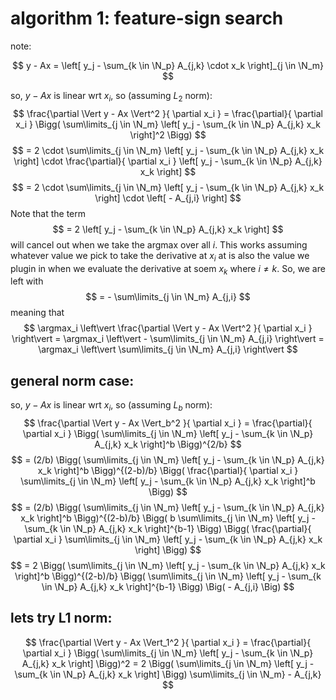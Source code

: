 # algorithm 1: feature-sign search
note:

$$ 
	y - Ax = 
	\left[ y_j - \sum_{k \in \N_p} A_{j,k} \cdot x_k \right]_{j \in \N_m} 
$$

so, $y - Ax$ is linear wrt $x_i$, so (assuming $L_2$ norm):
$$ 
	\frac{\partial \Vert y - Ax \Vert^2 }{ \partial x_i }
	= \frac{\partial}{ \partial x_i }
	\Bigg( 
		\sum\limits_{j \in \N_m} \left[ y_j - \sum_{k \in \N_p} A_{j,k} x_k \right]^2 
	\Bigg)
$$ 
$$
	= 2 \cdot \sum\limits_{j \in \N_m} 
		\left[ y_j - \sum_{k \in \N_p} A_{j,k} x_k \right] 
		\cdot \frac{\partial}{ \partial x_i } \left[ y_j - \sum_{k \in \N_p} A_{j,k} x_k \right]
$$
$$
	= 2 \cdot \sum\limits_{j \in \N_m} 
		\left[ y_j - \sum_{k \in \N_p} A_{j,k} x_k \right] 
		\cdot \left[ - A_{j,i} \right]
$$
Note that the term
$$
= 2 \left[ y_j - \sum_{k \in \N_p} A_{j,k} x_k \right] 
$$
will cancel out when we take the argmax over all $i$. This works assuming whatever value we pick to take the derivative at $x_i$ at is also the value we plugin in when we evaluate the derivative at soem $x_k$ where $i \neq k$. So, we are left with
$$
	= - \sum\limits_{j \in \N_m} A_{j,i}
$$
meaning that 
$$
	\argmax_i \left\vert \frac{\partial \Vert y - Ax \Vert^2 }{ \partial x_i } \right\vert
	= \argmax_i \left\vert - \sum\limits_{j \in \N_m} A_{j,i} \right\vert
	= \argmax_i \left\vert \sum\limits_{j \in \N_m} A_{j,i} \right\vert
$$



## general norm case:
so, $y - Ax$ is linear wrt $x_i$, so (assuming $L_b$ norm):
$$ 
	\frac{\partial \Vert y - Ax \Vert_b^2 }{ \partial x_i }
	= \frac{\partial}{ \partial x_i }
	\Bigg( 
		\sum\limits_{j \in \N_m} \left[ y_j - \sum_{k \in \N_p} A_{j,k} x_k \right]^b 
	\Bigg)^{2/b}
$$
$$
	= (2/b)
	\Bigg(
		\sum\limits_{j \in \N_m} \left[ y_j - \sum_{k \in \N_p} A_{j,k} x_k \right]^b 
	\Bigg)^{(2-b)/b}
	\Bigg(
		\frac{\partial}{ \partial x_i }
		\sum\limits_{j \in \N_m} \left[ y_j - \sum_{k \in \N_p} A_{j,k} x_k \right]^b 
	\Bigg)
$$ 
$$
	= (2/b)
	\Bigg(
		\sum\limits_{j \in \N_m} \left[ y_j - \sum_{k \in \N_p} A_{j,k} x_k \right]^b 
	\Bigg)^{(2-b)/b}
	\Bigg(
		b
		\sum\limits_{j \in \N_m} \left[ y_j - \sum_{k \in \N_p} A_{j,k} x_k \right]^{b-1} 
	\Bigg)
	\Bigg(
		\frac{\partial}{ \partial x_i }
		\sum\limits_{j \in \N_m} \left[ y_j - \sum_{k \in \N_p} A_{j,k} x_k \right]
	\Bigg)
$$ 
$$
	= 2
	\Bigg(
		\sum\limits_{j \in \N_m} \left[ y_j - \sum_{k \in \N_p} A_{j,k} x_k \right]^b 
	\Bigg)^{(2-b)/b}
	\Bigg(
		\sum\limits_{j \in \N_m} \left[ y_j - \sum_{k \in \N_p} A_{j,k} x_k \right]^{b-1} 
	\Bigg)
	\Big(
		- A_{j,i}
	\Big)
$$ 

## lets try L1 norm:
$$ 
	\frac{\partial \Vert y - Ax \Vert_1^2 }{ \partial x_i }
	= \frac{\partial}{ \partial x_i }
	\Bigg( 
		\sum\limits_{j \in \N_m} \left[ y_j - \sum_{k \in \N_p} A_{j,k} x_k \right]
	\Bigg)^2
	= 2 \Bigg( 
		\sum\limits_{j \in \N_m} \left[ y_j - \sum_{k \in \N_p} A_{j,k} x_k \right]
	\Bigg)
	\sum\limits_{j \in \N_m} - A_{j,k}
$$


